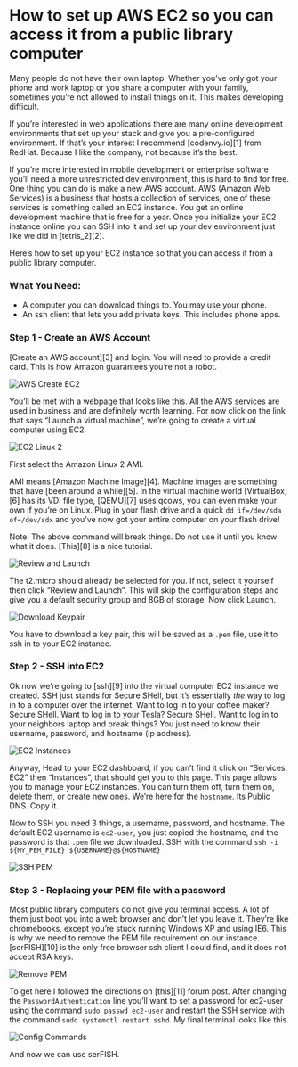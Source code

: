 # How to set up AWS EC2 so you can access it from a public library computer

Many people do not have their own laptop. Whether you’ve only got your phone and work laptop or you share a computer with your family, sometimes you’re not allowed to install things on it. This makes developing difficult.

If you’re interested in web applications there are many online development environments that set up your stack and give you a pre-configured environment. If that’s your interest I recommend [codenvy.io][1] from RedHat. Because I like the company, not because it’s the best.

If you’re more interested in mobile development or enterprise software you’ll need a more unrestricted dev environment, this is hard to find for free. One thing you can do is make a new AWS account. AWS (Amazon Web Services) is a business that hosts a collection of services, one of these services is something called an EC2 instance. You get an online development machine that is free for a year. Once you initialize your EC2 instance online you can SSH into it and set up your dev environment just like we did in [tetris_2][2].

Here’s how to set up your EC2 instance so that you can access it from a public library computer. 

### What You Need:

- A computer you can download things to. You may use your phone.
- An ssh client that lets you add private keys. This includes phone apps.

### Step 1 - Create an AWS Account

[Create an AWS account][3] and login. You will need to provide a credit card. This is how Amazon guarantees you’re not a robot.

![AWS Create EC2](./imgs/aside_0/aws_create_ec2.png)

You’ll be met with a webpage that looks like this. All the AWS services are used in business and are definitely worth learning. For now click on the link that says “Launch a virtual machine”, we’re going to create a virtual computer using EC2.

![EC2 Linux 2](./imgs/aside_0/ec2_linux_2.png)

First select the Amazon Linux 2 AMI. 

AMI means [Amazon Machine Image][4]. Machine images are something that have [been around a while][5]. In the virtual machine world [VirtualBox][6] has its VDI file type, [QEMU][7] uses qcows, you can even make your own if you’re on Linux. Plug in your flash drive and a quick `dd if=/dev/sda of=/dev/sdx` and you’ve now got your entire computer on your flash drive!

Note: The above command will break things. Do not use it until you know what it does. [This][8] is a nice tutorial.

![Review and Launch](./imgs/aside_0/review_and_launch.png)

The t2.micro should already be selected for you. If not, select it yourself then click “Review and Launch”. This will skip the configuration steps and give you a default security group and 8GB of storage. Now click Launch.

![Download Keypair](./imgs/aside_0/download_keypair.png)

You have to download a key pair, this will be saved as a `.pem` file, use it to ssh in to your EC2 instance.

### Step 2 - SSH into EC2

Ok now we’re going to [ssh][9] into the virtual computer EC2 instance we created. SSH just stands for Secure SHell, but it’s essentially *the* way to log in to a computer over the internet. Want to log in to your coffee maker? Secure SHell. Want to log in to your Tesla? Secure SHell. Want to log in to your neighbors laptop and break things? You just need to know their username, password, and hostname (ip address). 

![EC2 Instances](./imgs/aside_0/ec2_instances.png)

Anyway, Head to your EC2 dashboard, if you can’t find it click on “Services, EC2” then “Instances”, that should get you to this page. This page allows you to manage your EC2 instances. You can turn them off, turn them on, delete them, or create new ones. We’re here for the `hostname`. Its Public DNS. Copy it.


Now to SSH you need 3 things, a username, password, and hostname. The default EC2 username is `ec2-user`, you just copied the hostname, and the password is that `.pem` file we downloaded. SSH with the command `ssh -i ${MY_PEM_FILE} ${USERNAME}@${HOSTNAME}`

![SSH PEM](./imgs/aside_0/ssh_pem.png)

### Step 3 - Replacing your PEM file with a password

Most public library computers do not give you terminal access. A lot of them just boot you into a web browser and don’t let you leave it. They’re like chromebooks, except you’re stuck running Windows XP and using IE6. This is why we need to remove the PEM file requirement on our instance. [serFISH][10] is the only free browser ssh client I could find, and it does not accept RSA keys.

![Remove PEM](./imgs/aside_0/remove_pem.png)

To get here I followed the directions on [this][11] forum post. After changing the `PasswordAuthentication` line you’ll want to set a password for ec2-user using the command `sudo passwd ec2-user` and restart the SSH service with the command `sudo systemctl restart sshd`. My final terminal looks like this.

![Config Commands](./imgs/aside_0/config_commands.png)

And now we can use serFISH.
